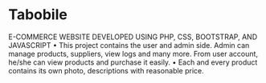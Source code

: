 # Tabobile
E-COMMERCE WEBSITE DEVELOPED USING PHP, CSS, BOOTSTRAP, AND JAVASCRIPT
• This project contains the user and admin side. Admin can manage
products, suppliers, view logs and many more. From user account,
he/she can view products and purchase it easily.
• Each and every product contains its own photo, descriptions with
reasonable price.
